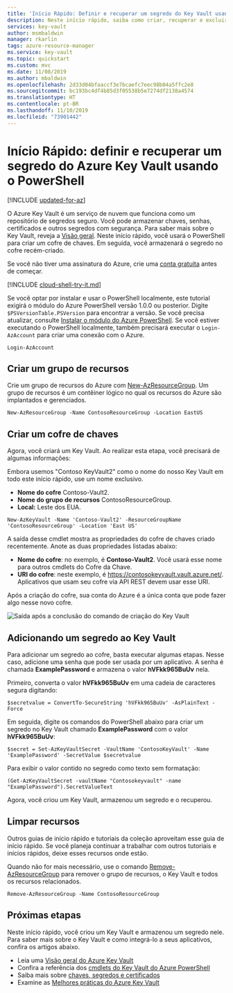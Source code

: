 ```yaml
---
title: 'Início Rápido: Definir e recuperar um segredo do Key Vault usando o PowerShell'
description: Neste início rápido, saiba como criar, recuperar e excluir segredos de um Azure Key Vault usando o PowerShell
services: key-vault
author: msmbaldwin
manager: rkarlin
tags: azure-resource-manager
ms.service: key-vault
ms.topic: quickstart
ms.custom: mvc
ms.date: 11/08/2019
ms.author: mbaldwin
ms.openlocfilehash: 2d33d04bfaaccf3e7bcaefc7eec98b04a5ffc2e8
ms.sourcegitcommit: bc193bc4df4b85d3f05538b5e7274df2138a4574
ms.translationtype: HT
ms.contentlocale: pt-BR
ms.lasthandoff: 11/10/2019
ms.locfileid: "73901442"
---
```

# <a name="quickstart-set-and-retrieve-a-secret-from-azure-key-vault-using-powershell"></a>Início Rápido: definir e recuperar um segredo do Azure Key Vault usando o PowerShell

[!INCLUDE [updated-for-az](../../includes/updated-for-az.md)]

O Azure Key Vault é um serviço de nuvem que funciona como um repositório de segredos seguro. Você pode armazenar chaves, senhas, certificados e outros segredos com segurança. Para saber mais sobre o Key Vault, reveja a [Visão geral](key-vault-overview.md). Neste início rápido, você usará o PowerShell para criar um cofre de chaves. Em seguida, você armazenará o segredo no cofre recém-criado.

Se você não tiver uma assinatura do Azure, crie uma [conta gratuita](https://azure.microsoft.com/free/?WT.mc_id=A261C142F) antes de começar.

[!INCLUDE [cloud-shell-try-it.md](../../includes/cloud-shell-try-it.md)]

Se você optar por instalar e usar o PowerShell localmente, este tutorial exigirá o módulo do Azure PowerShell versão 1.0.0 ou posterior. Digite `$PSVersionTable.PSVersion` para encontrar a versão. Se você precisa atualizar, consulte [Instalar o módulo do Azure PowerShell](/powershell/azure/install-az-ps). Se você estiver executando o PowerShell localmente, também precisará executar o `Login-AzAccount` para criar uma conexão com o Azure.

```azurepowershell-interactive
Login-AzAccount
```

## <a name="create-a-resource-group"></a>Criar um grupo de recursos

Crie um grupo de recursos do Azure com [New-AzResourceGroup](/powershell/module/az.resources/new-azresourcegroup). Um grupo de recursos é um contêiner lógico no qual os recursos do Azure são implantados e gerenciados. 

```azurepowershell-interactive
New-AzResourceGroup -Name ContosoResourceGroup -Location EastUS
```

## <a name="create-a-key-vault"></a>Criar um cofre de chaves

Agora, você criará um Key Vault. Ao realizar esta etapa, você precisará de algumas informações:

Embora usemos "Contoso KeyVault2" como o nome do nosso Key Vault em todo este início rápido, use um nome exclusivo.

- **Nome do cofre** Contoso-Vault2.
- **Nome do grupo de recursos** ContosoResourceGroup.
- **Local:** Leste dos EUA.

```azurepowershell-interactive
New-AzKeyVault -Name 'Contoso-Vault2' -ResourceGroupName 'ContosoResourceGroup' -Location 'East US'
```

A saída desse cmdlet mostra as propriedades do cofre de chaves criado recentemente. Anote as duas propriedades listadas abaixo:

* **Nome do cofre**: no exemplo, é **Contoso-Vault2**. Você usará esse nome para outros cmdlets do Cofre da Chave.
* **URI do cofre**: neste exemplo, é https://contosokeyvault.vault.azure.net/. Aplicativos que usam seu cofre via API REST devem usar esse URI.

Após a criação do cofre, sua conta do Azure é a única conta que pode fazer algo nesse novo cofre.

![Saída após a conclusão do comando de criação do Key Vault](./media/quick-create-powershell/output-after-creating-keyvault.png)

## <a name="adding-a-secret-to-key-vault"></a>Adicionando um segredo ao Key Vault

Para adicionar um segredo ao cofre, basta executar algumas etapas. Nesse caso, adicione uma senha que pode ser usada por um aplicativo. A senha é chamada **ExamplePassword** e armazena o valor **hVFkk965BuUv** nela.

Primeiro, converta o valor **hVFkk965BuUv** em uma cadeia de caracteres segura digitando:

```azurepowershell-interactive
$secretvalue = ConvertTo-SecureString 'hVFkk965BuUv' -AsPlainText -Force
```

Em seguida, digite os comandos do PowerShell abaixo para criar um segredo no Key Vault chamado **ExamplePassword** com o valor **hVFkk965BuUv**:

```azurepowershell-interactive
$secret = Set-AzKeyVaultSecret -VaultName 'ContosoKeyVault' -Name 'ExamplePassword' -SecretValue $secretvalue
```

Para exibir o valor contido no segredo como texto sem formatação:

```azurepowershell-interactive
(Get-AzKeyVaultSecret -vaultName "Contosokeyvault" -name "ExamplePassword").SecretValueText
```

Agora, você criou um Key Vault, armazenou um segredo e o recuperou.

## <a name="clean-up-resources"></a>Limpar recursos

 Outros guias de início rápido e tutoriais da coleção aproveitam esse guia de início rápido. Se você planeja continuar a trabalhar com outros tutoriais e inícios rápidos, deixe esses recursos onde estão.

Quando não for mais necessário, use o comando [Remove-AzResourceGroup](/powershell/module/az.resources/remove-azresourcegroup) para remover o grupo de recursos, o Key Vault e todos os recursos relacionados.

```azurepowershell-interactive
Remove-AzResourceGroup -Name ContosoResourceGroup
```

## <a name="next-steps"></a>Próximas etapas

Neste início rápido, você criou um Key Vault e armazenou um segredo nele. Para saber mais sobre o Key Vault e como integrá-lo a seus aplicativos, confira os artigos abaixo.

- Leia uma [Visão geral do Azure Key Vault](key-vault-overview.md)
- Confira a referência dos [cmdlets do Key Vault do Azure PowerShell](/powershell/module/az.keyvault/?view=azps-2.6.0#key_vault)
- Saiba mais sobre [chaves, segredos e certificados](about-keys-secrets-and-certificates.md)
- Examine as [Melhores práticas do Azure Key Vault](key-vault-best-practices.md)
